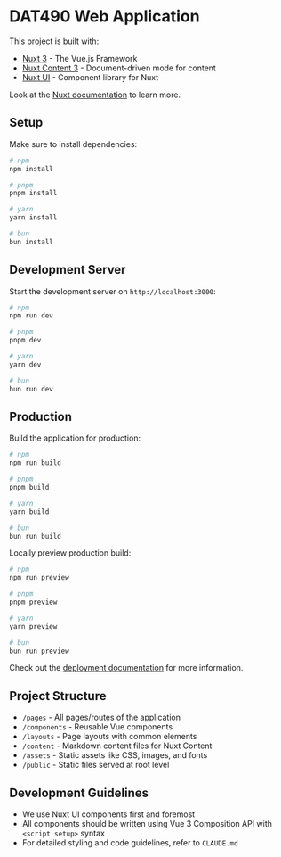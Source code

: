 # DAT490 Web Application

This project is built with:
- [Nuxt 3](https://nuxt.com) - The Vue.js Framework
- [Nuxt Content 3](https://content.nuxt.com) - Document-driven mode for content
- [Nuxt UI](https://ui.nuxt.com) - Component library for Nuxt

Look at the [Nuxt documentation](https://nuxt.com/docs/getting-started/introduction) to learn more.

## Setup

Make sure to install dependencies:

```bash
# npm
npm install

# pnpm
pnpm install

# yarn
yarn install

# bun
bun install
```

## Development Server

Start the development server on `http://localhost:3000`:

```bash
# npm
npm run dev

# pnpm
pnpm dev

# yarn
yarn dev

# bun
bun run dev
```

## Production

Build the application for production:

```bash
# npm
npm run build

# pnpm
pnpm build

# yarn
yarn build

# bun
bun run build
```

Locally preview production build:

```bash
# npm
npm run preview

# pnpm
pnpm preview

# yarn
yarn preview

# bun
bun run preview
```

Check out the [deployment documentation](https://nuxt.com/docs/getting-started/deployment) for more information.

## Project Structure

- `/pages` - All pages/routes of the application
- `/components` - Reusable Vue components
- `/layouts` - Page layouts with common elements
- `/content` - Markdown content files for Nuxt Content
- `/assets` - Static assets like CSS, images, and fonts
- `/public` - Static files served at root level

## Development Guidelines

- We use Nuxt UI components first and foremost
- All components should be written using Vue 3 Composition API with `<script setup>` syntax
- For detailed styling and code guidelines, refer to `CLAUDE.md`
